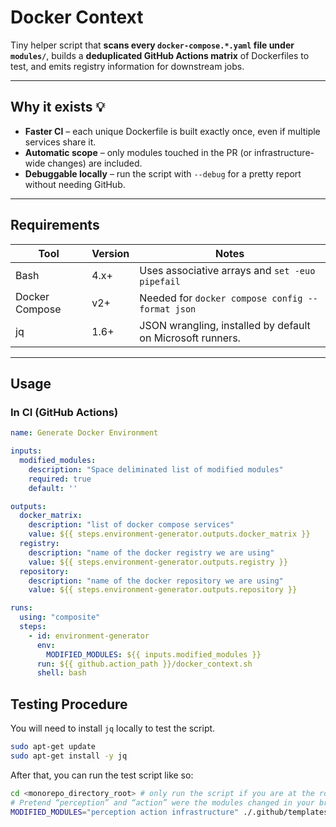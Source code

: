 # Docker Context

Tiny helper script that **scans every `docker-compose.*.yaml` file under
`modules/`**, builds a **deduplicated GitHub Actions matrix** of Dockerfiles to
test, and emits registry information for downstream jobs.

---

## Why it exists 💡
* **Faster CI** – each unique Dockerfile is built exactly once, even if multiple
  services share it.
* **Automatic scope** – only modules touched in the PR (or infrastructure-wide
  changes) are included.
* **Debuggable locally** – run the script with `--debug` for a pretty report
  without needing GitHub.

---

## Requirements
| Tool | Version | Notes |
|------|---------|-------|
| Bash | 4.x+ | Uses associative arrays and `set -euo pipefail` |
| Docker Compose | v2+ | Needed for `docker compose config --format json` |
| jq   | 1.6+ | JSON wrangling, installed by default on Microsoft runners. |

---

## Usage

### In CI (GitHub Actions)

```yaml
name: Generate Docker Environment

inputs:
  modified_modules:
    description: "Space deliminated list of modified modules"
    required: true
    default: ''

outputs:
  docker_matrix:
    description: "list of docker compose services"
    value: ${{ steps.environment-generator.outputs.docker_matrix }}
  registry:
    description: "name of the docker registry we are using"
    value: ${{ steps.environment-generator.outputs.registry }}
  repository:
    description: "name of the docker repository we are using"
    value: ${{ steps.environment-generator.outputs.repository }}

runs:
  using: "composite"
  steps:
    - id: environment-generator
      env: 
        MODIFIED_MODULES: ${{ inputs.modified_modules }}
      run: ${{ github.action_path }}/docker_context.sh
      shell: bash
```

## Testing Procedure

You will need to install `jq` locally to test the script.
```bash
sudo apt-get update
sudo apt-get install -y jq
```

After that, you can run the test script like so:
```bash
cd <monorepo_directory_root> # only run the script if you are at the root of the monorepo
# Pretend “perception” and “action” were the modules changed in your branch
MODIFIED_MODULES="perception action infrastructure" ./.github/templates/docker_context/docker_context.sh --debug
```